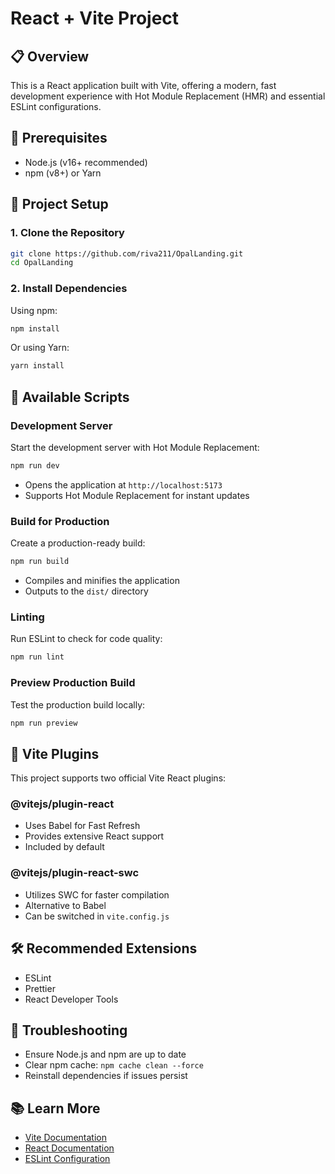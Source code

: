 # React + Vite Project

## 📋 Overview

This is a React application built with Vite, offering a modern, fast development experience with Hot Module Replacement (HMR) and essential ESLint configurations.

## 🚀 Prerequisites

- Node.js (v16+ recommended)
- npm (v8+) or Yarn

## 🔧 Project Setup

### 1. Clone the Repository

```bash
git clone https://github.com/riva211/OpalLanding.git
cd OpalLanding
```

### 2. Install Dependencies

Using npm:
```bash
npm install
```

Or using Yarn:
```bash
yarn install
```

## 📜 Available Scripts

### Development Server
Start the development server with Hot Module Replacement:
```bash
npm run dev
```
- Opens the application at `http://localhost:5173`
- Supports Hot Module Replacement for instant updates

### Build for Production
Create a production-ready build:
```bash
npm run build
```
- Compiles and minifies the application
- Outputs to the `dist/` directory

### Linting
Run ESLint to check for code quality:
```bash
npm run lint
```

### Preview Production Build
Test the production build locally:
```bash
npm run preview
```


## 🔌 Vite Plugins

This project supports two official Vite React plugins:

### @vitejs/plugin-react
- Uses Babel for Fast Refresh
- Provides extensive React support
- Included by default

### @vitejs/plugin-react-swc
- Utilizes SWC for faster compilation
- Alternative to Babel
- Can be switched in `vite.config.js`

## 🛠 Recommended Extensions

- ESLint
- Prettier
- React Developer Tools

## 🐛 Troubleshooting

- Ensure Node.js and npm are up to date
- Clear npm cache: `npm cache clean --force`
- Reinstall dependencies if issues persist

## 📚 Learn More

- [Vite Documentation](https://vitejs.dev/)
- [React Documentation](https://reactjs.org/)
- [ESLint Configuration](https://eslint.org/docs/user-guide/configuring/)

